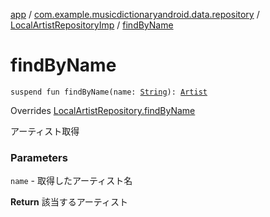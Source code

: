[app](../../index.md) / [com.example.musicdictionaryandroid.data.repository](../index.md) / [LocalArtistRepositoryImp](index.md) / [findByName](./find-by-name.md)

# findByName

`suspend fun findByName(name: `[`String`](https://kotlinlang.org/api/latest/jvm/stdlib/kotlin/-string/index.html)`): `[`Artist`](../../com.example.musicdictionaryandroid.domain.model.entity/-artist/index.md)

Overrides [LocalArtistRepository.findByName](../-local-artist-repository/find-by-name.md)

アーティスト取得

### Parameters

`name` - 取得したアーティスト名

**Return**
該当するアーティスト

